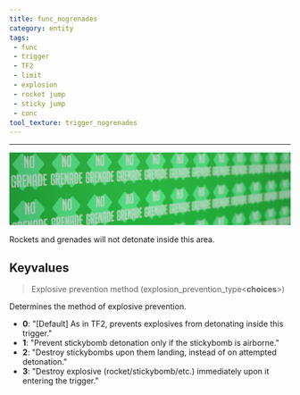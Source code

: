 ```yaml
---
title: func_nogrenades
category: entity
tags:
 - func
 - trigger
 - TF2 
 - limit
 - explosion
 - rocket jump
 - sticky jump
 - conc
tool_texture: trigger_nogrenades
---
```


----
![Nogrenade trigger texture](/assets/images/func_nogrenades/func_nogrenades.jpg)


Rockets and grenades will not detonate inside this area.


## Keyvalues

> Explosive prevention method (explosion_prevention_type&lt;**choices**&gt;)

Determines the method of explosive prevention.

 - **0**: "[Default] As in TF2, prevents explosives from detonating inside this trigger."
 - **1**: "Prevent stickybomb detonation only if the stickybomb is airborne."
 - **2**: "Destroy stickybombs upon them landing, instead of on attempted detonation."
 - **3**: "Destroy explosive (rocket/stickybomb/etc.) immediately upon it entering the trigger."
